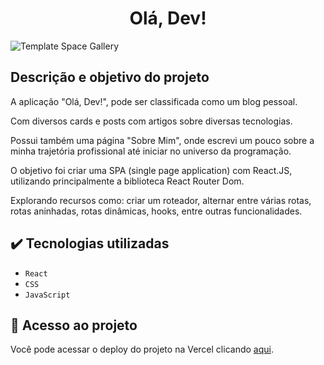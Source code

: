 <h1 align="center">Olá, Dev!</h1>

![Template Space Gallery](public/assets/imagens/readme-img/Capa_do_Projeto.png)

## Descrição e objetivo do projeto

A aplicação "Olá, Dev!", pode ser classificada como um blog pessoal.

Com diversos cards e posts com artigos sobre diversas tecnologias.

Possui também uma página "Sobre Mim", onde escrevi um pouco sobre a minha trajetória profissional até iniciar no universo da programação.

O objetivo foi criar uma SPA (single page application) com React.JS, utilizando principalmente a biblioteca React Router Dom.

Explorando recursos como: criar um roteador, alternar entre várias rotas, rotas aninhadas, rotas dinâmicas, hooks, entre outras funcionalidades.

## :heavy_check_mark: Tecnologias utilizadas

- `React`
- `CSS`
- `JavaScript`

## :link: Acesso ao projeto

Você pode acessar o deploy do projeto na Vercel clicando [aqui](https://space-gallery-gold.vercel.app/).
